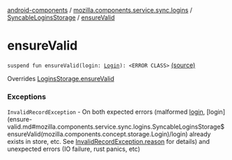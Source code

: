 [android-components](../../index.md) / [mozilla.components.service.sync.logins](../index.md) / [SyncableLoginsStorage](index.md) / [ensureValid](./ensure-valid.md)

# ensureValid

`suspend fun ensureValid(login: `[`Login`](../../mozilla.components.concept.storage/-login/index.md)`): <ERROR CLASS>` [(source)](https://github.com/mozilla-mobile/android-components/blob/master/components/service/sync-logins/src/main/java/mozilla/components/service/sync/logins/SyncableLoginsStorage.kt#L218)

Overrides [LoginsStorage.ensureValid](../../mozilla.components.concept.storage/-logins-storage/ensure-valid.md)

### Exceptions

`InvalidRecordException` - On both expected errors (malformed [login](ensure-valid.md#mozilla.components.service.sync.logins.SyncableLoginsStorage$ensureValid(mozilla.components.concept.storage.Login)/login), [login](ensure-valid.md#mozilla.components.service.sync.logins.SyncableLoginsStorage$ensureValid(mozilla.components.concept.storage.Login)/login)
already exists in store, etc. See [InvalidRecordException.reason](#) for details) and
unexpected errors (IO failure, rust panics, etc)